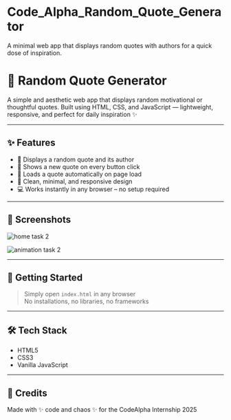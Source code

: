 # Code_Alpha_Random_Quote_Generator
A minimal web app that displays random quotes with authors for a quick dose of inspiration.

# 💬 Random Quote Generator

A simple and aesthetic web app that displays random motivational or thoughtful quotes. Built using HTML, CSS, and JavaScript — lightweight, responsive, and perfect for daily inspiration ✨

---

## ✨ Features
- 📝 Displays a random quote and its author
- 🔁 Shows a new quote on every button click
- 🚀 Loads a quote automatically on page load
- 🎨 Clean, minimal, and responsive design
- 💻 Works instantly in any browser – no setup required

---

## 📸 Screenshots

![home task 2](https://github.com/user-attachments/assets/fafee6bb-5352-4cff-9255-cee801766dce)

![animation task 2](https://github.com/user-attachments/assets/7ef4c237-5588-48bf-9f88-a1ea4904e191)

---

## 🚀 Getting Started

> Simply open `index.html` in any browser  
> No installations, no libraries, no frameworks

---

## 🛠 Tech Stack
- HTML5
- CSS3
- Vanilla JavaScript

---

## 🤍 Credits
Made with ✨ code and chaos ✨ for the CodeAlpha Internship 2025  
